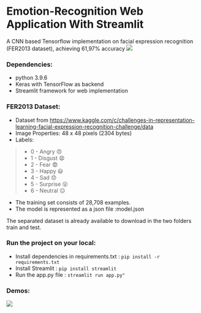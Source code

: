 # Emotion-Recognition Web Application With Streamlit 
A CNN based Tensorflow implementation on facial expression recognition (FER2013 dataset), achieving 61,97% accuracy 
![](images/model.png)

### Dependencies:
- python 3.9.6<br/>
- Keras with TensorFlow as backend<br/>
- Streamlit framework for web implementation

### FER2013 Dataset:
- Dataset from https://www.kaggle.com/c/challenges-in-representation-learning-facial-expression-recognition-challenge/data<br/>
- Image Properties: 48 x 48 pixels (2304 bytes)<br/>
- Labels: 
> * 0 - Angry :angry:</br>
> * 1 - Disgust :anguished:<br/>
> * 2 - Fear :fearful:<br/>
> * 3 - Happy :smiley:<br/>
> * 4 - Sad :disappointed:<br/>
> * 5 - Surprise :open_mouth:<br/>
> * 6 - Neutral :neutral_face:<br/>
- The training set consists of 28,708 examples.<br/>
- The model is represented as a json file :model.json

The separated dataset is already available to download in the two folders train and test.
### Run the project on your local:


- Install dependencies in requirements.txt : `pip install -r requirements.txt`</br>
- Install Streamlit : `pip install streamlit` <br/>
- Run the app.py file : `streamlit run app.py"`

### Demos:
![](images/demo.PNG)

